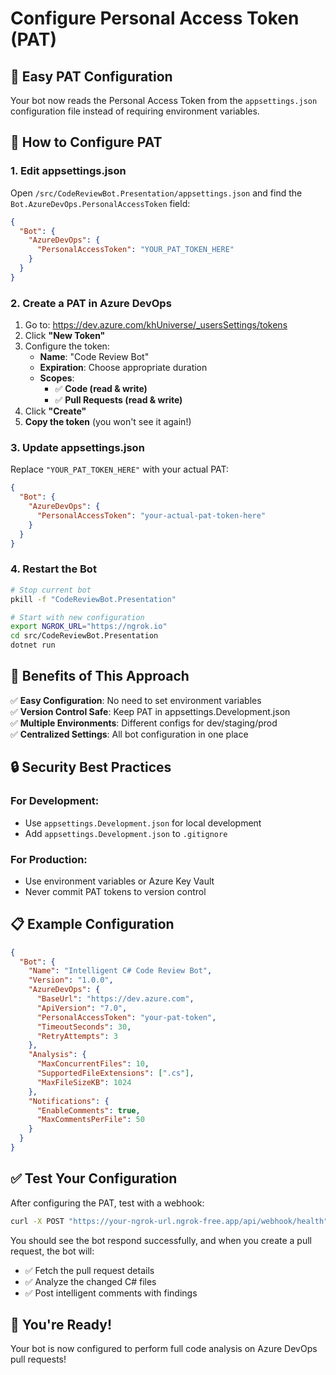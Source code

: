 # Configure Personal Access Token (PAT)

## 🔧 **Easy PAT Configuration**

Your bot now reads the Personal Access Token from the `appsettings.json` configuration file instead of requiring environment variables.

## 📝 **How to Configure PAT**

### **1. Edit appsettings.json**

Open `/src/CodeReviewBot.Presentation/appsettings.json` and find the `Bot.AzureDevOps.PersonalAccessToken` field:

```json
{
  "Bot": {
    "AzureDevOps": {
      "PersonalAccessToken": "YOUR_PAT_TOKEN_HERE"
    }
  }
}
```

### **2. Create a PAT in Azure DevOps**

1. Go to: https://dev.azure.com/khUniverse/_usersSettings/tokens
2. Click **"New Token"**
3. Configure the token:
   - **Name**: "Code Review Bot"
   - **Expiration**: Choose appropriate duration
   - **Scopes**: 
     - ✅ **Code (read & write)**
     - ✅ **Pull Requests (read & write)**
4. Click **"Create"**
5. **Copy the token** (you won't see it again!)

### **3. Update appsettings.json**

Replace `"YOUR_PAT_TOKEN_HERE"` with your actual PAT:

```json
{
  "Bot": {
    "AzureDevOps": {
      "PersonalAccessToken": "your-actual-pat-token-here"
    }
  }
}
```

### **4. Restart the Bot**

```bash
# Stop current bot
pkill -f "CodeReviewBot.Presentation"

# Start with new configuration
export NGROK_URL="https://ngrok.io"
cd src/CodeReviewBot.Presentation
dotnet run
```

## 🎯 **Benefits of This Approach**

✅ **Easy Configuration**: No need to set environment variables  
✅ **Version Control Safe**: Keep PAT in appsettings.Development.json  
✅ **Multiple Environments**: Different configs for dev/staging/prod  
✅ **Centralized Settings**: All bot configuration in one place  

## 🔒 **Security Best Practices**

### **For Development:**
- Use `appsettings.Development.json` for local development
- Add `appsettings.Development.json` to `.gitignore`

### **For Production:**
- Use environment variables or Azure Key Vault
- Never commit PAT tokens to version control

## 📋 **Example Configuration**

```json
{
  "Bot": {
    "Name": "Intelligent C# Code Review Bot",
    "Version": "1.0.0",
    "AzureDevOps": {
      "BaseUrl": "https://dev.azure.com",
      "ApiVersion": "7.0",
      "PersonalAccessToken": "your-pat-token",
      "TimeoutSeconds": 30,
      "RetryAttempts": 3
    },
    "Analysis": {
      "MaxConcurrentFiles": 10,
      "SupportedFileExtensions": [".cs"],
      "MaxFileSizeKB": 1024
    },
    "Notifications": {
      "EnableComments": true,
      "MaxCommentsPerFile": 50
    }
  }
}
```

## ✅ **Test Your Configuration**

After configuring the PAT, test with a webhook:

```bash
curl -X POST "https://your-ngrok-url.ngrok-free.app/api/webhook/health"
```

You should see the bot respond successfully, and when you create a pull request, the bot will:
- ✅ Fetch the pull request details
- ✅ Analyze the changed C# files
- ✅ Post intelligent comments with findings

## 🚀 **You're Ready!**

Your bot is now configured to perform full code analysis on Azure DevOps pull requests!
